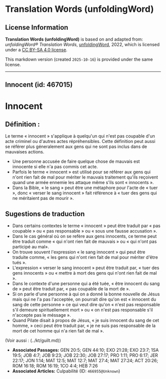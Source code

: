 # Translation Words (unfoldingWord)

## License Information

**Translation Words (unfoldingWord)** is based on and adapted from: _unfoldingWord® Translation Words_, [unfoldingWord](https://unfoldingword.org/utw), 2022, which is licensed under a [CC BY-SA 4.0 license](https://creativecommons.org/licenses/by-sa/4.0/legalcode.en).

This markdown version (created `2025-10-16`) is provided under the same license.



--------------------------------

## Innocent (id: 467015)

Innocent
========

Définition :
------------

Le terme « innocent » s'applique à quelqu'un qui n'est pas coupable d'un acte criminel ou d'autres actes répréhensibles. Cette définition peut aussi se référer plus géneralement aux gens qui ne sont pas inclus dans de mauvaises actions.

* Une personne accusée de faire quelque chose de mauvais est innocente si elle n'a pas commis cet acte.
* Parfois le terme « innocent » est utilisé pour se référer aux gens qui n'ont rien fait de mal pour mériter le mauvais traitement qu'ils reçoivent quand une armée ennemie les attaque même s'ils sont « innocents ».
* Dans la Bible, « le sang » peut être une métaphore pour l'acte de « tuer », donc « verser le sang innocent » fait référence à « tuer des gens qui ne méritaient pas de mourir ».

Sugestions de traduction
------------------------

* Dans certains contextes le terme « innocent » peut être traduit par « pas coupable » ou « pas responsable » ou « sous une fausse accusation ».
* Dans le cas général où on se refère aux gens innocents, ce terme peut être traduit comme « qui n'ont rien fait de mauvais » ou « qui n'ont pas participé au mal».
* On trouve souvent l'expression « le sang innocent » qui peut être traduite comme, « les gens qui n'ont rien fait de mal pour mériter d'être tués ».
* L'expression « verser le sang innocent » peut être traduit par, « tuer des gens innocents » ou « mettre à mort des gens qui n'ont rien fait de mal ».
* Dans le contexte d'une personne qui a été tuée, « être innocent du sang de » peut être traduit par, « pas coupable de la mort de ».
* Si on parle d'une personne à qui on a donné la bonne nouvelle de Jésus mais qui ne l'a pas l'acceptée, on pourrait dire qu'on est « innocent du sang de cette personne » ce qui veut dire qu'on « n'est pas responsable s'il demeure spirituellement mort » ou « on n'est pas responsable s'il n'accepte pas le méssage ».
* Quand Pilate disait à propos de Jésus, « je suis innocent du sang de cet homme, » ceci peut être traduit par, « je ne suis pas responsable de la mort de cet homme qui n'a rien fait de mal ».

(Voir aussi : (../kt/guilt.md))

* **Associated Passages:** GEN 20:5; GEN 44:10; EXO 21:28; EXO 23:7; 1SA 19:5; JOB 4:7; JOB 9:23; JOB 22:30; JOB 27:17; PRO 1:11; PRO 6:17; JER 22:17; JON 1:14; MAT 12:5; MAT 12:7; MAT 27:4; MAT 27:24; ACT 20:26; ROM 16:18; ROM 16:19; 1CO 4:4; HEB 7:26
* **Associated Articles:** Culpabilité (ID: `466955@Unknown`)

